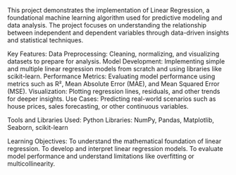 This project demonstrates the implementation of Linear Regression, a foundational machine learning algorithm used for predictive modeling and data analysis. The project focuses on understanding the relationship between independent and dependent variables through data-driven insights and statistical techniques.

Key Features:
Data Preprocessing: Cleaning, normalizing, and visualizing datasets to prepare for analysis.
Model Development: Implementing simple and multiple linear regression models from scratch and using libraries like scikit-learn.
Performance Metrics: Evaluating model performance using metrics such as R², Mean Absolute Error (MAE), and Mean Squared Error (MSE).
Visualization: Plotting regression lines, residuals, and other trends for deeper insights.
Use Cases: Predicting real-world scenarios such as house prices, sales forecasting, or other continuous variables.

Tools and Libraries Used:
Python
Libraries: NumPy, Pandas, Matplotlib, Seaborn, scikit-learn

Learning Objectives:
To understand the mathematical foundation of linear regression.
To develop and interpret linear regression models.
To evaluate model performance and understand limitations like overfitting or multicollinearity.
